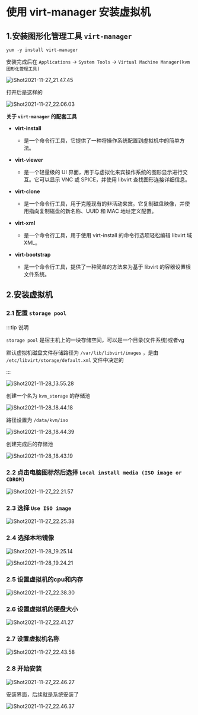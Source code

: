# 使用 virt-manager 安装虚拟机

## 1.安装图形化管理工具 `virt-manager`

```shell
yum -y install virt-manager
```



安装完成后在 `Applications` -> `System Tools` -> `Virtual Machine Manager(kvm图形化管理工具)`





![iShot2021-11-27_21.47.45](https://github.com/pptfz/picgo-images/blob/master/img/iShot2021-11-27_21.47.45.png)



打开后是这样的

![iShot2021-11-27_22.06.03](https://github.com/pptfz/picgo-images/blob/master/img/iShot2021-11-27_22.06.03.png)





**关于 `virt-manager` 的配套工具**

- **virt-install**
  - 是一个命令行工具，它提供了一种将操作系统配置到虚拟机中的简单方法。

- **virt-viewer**
  - 是一个轻量级的 UI 界面，用于与虚拟化来宾操作系统的图形显示进行交互。它可以显示 VNC 或 SPICE，并使用 libvirt 查找图形连接详细信息。

- **virt-clone**
  - 是一个命令行工具，用于克隆现有的非活动来宾。它复制磁盘映像，并使用指向复制磁盘的新名称、UUID 和 MAC 地址定义配置。

- **virt-xml**
  - 是一个命令行工具，用于使用 virt-install 的命令行选项轻松编辑 libvirt 域 XML。

- **virt-bootstrap**
  - 是一个命令行工具，提供了一种简单的方法来为基于 libvirt 的容器设置根文件系统。



## 2.安装虚拟机

### 2.1 配置 `storage pool`

:::tip 说明

`storage pool` 是宿主机上的一块存储空间，可以是一个目录(文件系统)或者vg

默认虚拟机磁盘文件存储路径为 `/var/lib/libvirt/images` ，是由 `/etc/libvirt/storage/default.xml` 文件中决定的

:::

![iShot2021-11-28_13.55.28](https://github.com/pptfz/picgo-images/blob/master/img/iShot2021-11-28_13.55.28.png)







创建一个名为 `kvm_storage` 的存储池

![iShot2021-11-28_18.44.18](https://github.com/pptfz/picgo-images/blob/master/img/iShot2021-11-28_18.44.18.png)







路径设置为 `/data/kvm/iso`

![iShot2021-11-28_18.44.39](https://github.com/pptfz/picgo-images/blob/master/img/iShot2021-11-28_18.44.39.png)





创建完成后的存储池

![iShot2021-11-28_18.43.19](https://github.com/pptfz/picgo-images/blob/master/img/iShot2021-11-28_18.43.19.png)







### 2.2 点击电脑图标然后选择 `Local install media (ISO image or CDROM)`

![iShot2021-11-27_22.21.57](https://github.com/pptfz/picgo-images/blob/master/img/iShot2021-11-27_22.21.57.png)





### 2.3 选择 `Use ISO image`

![iShot2021-11-27_22.25.38](https://github.com/pptfz/picgo-images/blob/master/img/iShot2021-11-27_22.25.38.png)





### 2.4 选择本地镜像

![iShot2021-11-28_19.25.14](https://github.com/pptfz/picgo-images/blob/master/img/iShot2021-11-28_19.25.14.png)



![iShot2021-11-28_19.24.21](https://github.com/pptfz/picgo-images/blob/master/img/iShot2021-11-28_19.24.21.png)





### 2.5 设置虚拟机的cpu和内存

![iShot2021-11-27_22.38.30](https://github.com/pptfz/picgo-images/blob/master/img/iShot2021-11-27_22.38.30.png)





### 2.6 设置虚拟机的硬盘大小

![iShot2021-11-27_22.41.27](https://github.com/pptfz/picgo-images/blob/master/img/iShot2021-11-27_22.41.27.png)





### 2.7 设置虚拟机名称

![iShot2021-11-27_22.43.58](https://github.com/pptfz/picgo-images/blob/master/img/iShot2021-11-27_22.43.58.png)



### 2.8 开始安装

![iShot2021-11-27_22.46.27](https://github.com/pptfz/picgo-images/blob/master/img/iShot2021-11-27_22.46.27.png)



安装界面，后续就是系统安装了 

![iShot2021-11-27_22.46.37](https://github.com/pptfz/picgo-images/blob/master/img/iShot2021-11-27_22.46.37.png)